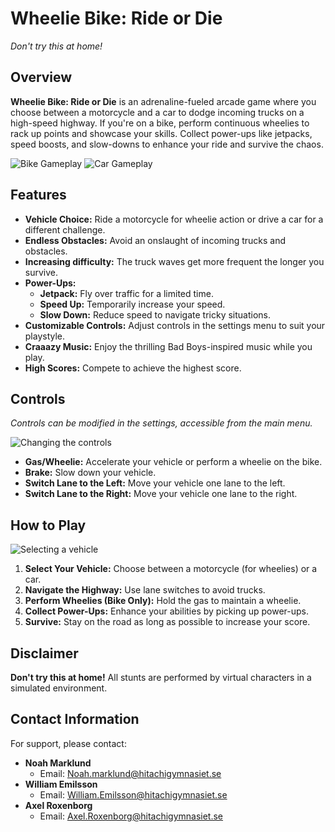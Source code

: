 # Wheelie Bike: Ride or Die

*Don't try this at home!*

## Overview

**Wheelie Bike: Ride or Die** is an adrenaline-fueled arcade game where you choose between a motorcycle and a car to dodge incoming trucks on a high-speed highway. If you're on a bike, perform continuous wheelies to rack up points and showcase your skills. Collect power-ups like jetpacks, speed boosts, and slow-downs to enhance your ride and survive the chaos.

![Bike Gameplay](BikeGameplayImage.jpg)
![Car Gameplay](CarGameplayImage.jpg)

## Features

- **Vehicle Choice:** Ride a motorcycle for wheelie action or drive a car for a different challenge.
- **Endless Obstacles:** Avoid an onslaught of incoming trucks and obstacles.
- **Increasing difficulty:** The truck waves get more frequent the longer you survive.
- **Power-Ups:**
  - **Jetpack:** Fly over traffic for a limited time.
  - **Speed Up:** Temporarily increase your speed.
  - **Slow Down:** Reduce speed to navigate tricky situations.
- **Customizable Controls:** Adjust controls in the settings menu to suit your playstyle.
- **Craaazy Music:** Enjoy the thrilling Bad Boys-inspired music while you play.
- **High Scores:** Compete to achieve the highest score.

## Controls

*Controls can be modified in the settings, accessible from the main menu.*

![Changing the controls](ChangeControlsImage.jpg)

- **Gas/Wheelie:** Accelerate your vehicle or perform a wheelie on the bike.
- **Brake:** Slow down your vehicle.
- **Switch Lane to the Left:** Move your vehicle one lane to the left.
- **Switch Lane to the Right:** Move your vehicle one lane to the right.

## How to Play

![Selecting a vehicle](VehicleSelectImage.jpg)

1. **Select Your Vehicle:** Choose between a motorcycle (for wheelies) or a car.
2. **Navigate the Highway:** Use lane switches to avoid trucks.
3. **Perform Wheelies (Bike Only):** Hold the gas to maintain a wheelie.
4. **Collect Power-Ups:** Enhance your abilities by picking up power-ups.
5. **Survive:** Stay on the road as long as possible to increase your score.

## Disclaimer

**Don't try this at home!** All stunts are performed by virtual characters in a simulated environment.

## Contact Information

For support, please contact:

- **Noah Marklund**
  - Email: [Noah.marklund@hitachigymnasiet.se](mailto:Noah.marklund@hitachigymnasiet.se)
- **William Emilsson**
  - Email: [William.Emilsson@hitachigymnasiet.se](mailto:William.Emilsson@hitachigymnasiet.se)
- **Axel Roxenborg**
  - Email: [Axel.Roxenborg@hitachigymnasiet.se](mailto:Axel.Roxenborg@hitachigymnasiet.se)

